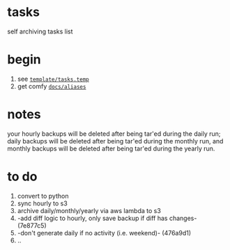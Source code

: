 # tasks
self archiving tasks list

# begin
1. see [`template/tasks.temp`](https://github.com/ahraber/tasks/blob/master/template/tasks.temp)
2. get comfy [`docs/aliases`](https://github.com/ahraber/tasks/blob/master/docs/aliases)

# notes
your hourly backups will be deleted after being tar'ed during the daily run; daily backups will be deleted after being tar'ed during the monthly run, and monthly backups will be deleted after being tar'ed during the yearly run.

# to do
1. convert to python
2. sync hourly to s3
3. archive daily/monthly/yearly via aws lambda to s3
4. -add diff logic to hourly, only save backup if diff has changes- (7e877c5)
5. -don't generate daily if no activity (i.e. weekend)- (476a9d1)
6. ..
